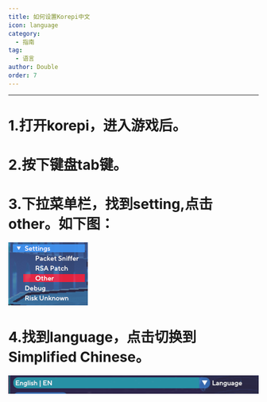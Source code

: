 ```yaml
---
title: 如何设置Korepi中文
icon: language
category:
  - 指南
tag:
  - 语言
author: Double
order: 7
---
```

---

# 1.打开korepi，进入游戏后。
# 2.按下键盘tab键。
# 3.下拉菜单栏，找到setting,点击other。如下图：
![](images\setting-language-1.png)
# 4.找到language，点击切换到Simplified Chinese。
![](images\setting-language-2.png) 